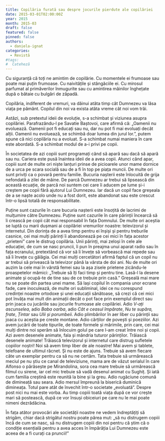 ```yaml
---
title: Copilăria furată sau despre jocurile pierdute ale copilăriei
date: 2015-03-01T02:00:00Z
year: 2015
month: 2015-03
draft: false
featured: false
pinned: false
authors: 
  - daniela-ignat
categories:
  - Revistă
#tags:
#  Cateheză
---
```

Cu siguranță că toți ne amintim de copilărie. Cu momentele ei frumoase sau poate mai puțin frumoase. Cu naivitățile și stângăciile ei. Cu mirosul parfumat al primăverilor înmugurite sau cu amintirea mâinilor înghețate după o bătaie cu bulgări de zăpadă. 

Copilăria, indiferent de vremuri, va dăinui atâta timp cât Dumnezeu va lăsa viața pe pământ. Copilul din noi va exista atâta vreme cât noi vom trăi. 

Astăzi, sub pretextul ideii de evoluție, s-a schimbat și viziunea asupra copilăriei. Parafrazându-l pe Savatie Baștovoi, care afirmă că: „Oamenii nu evoluează. Oamenii pot fi educați sau nu, dar nu pot fi mai evoluați decât alții. Oamenii nu evoluează, se schimbă doar lumea din jurul lor.”, putem spune că nici copilăria nu a evoluat. S-a schimbat numai maniera în care este abordată. S-a schimbat modul de a-i privi pe copii. 

În societatea de azi copiii sunt programați când să apară sau dacă să apară sau nu. Cariera este pusă înaintea ideii de a avea copii. Atunci când apar, copiii sunt de multe ori niște lanțuri prinse de picioarele unor mame dornice de a urca pe scara socială sau de a fi în top pe piața muncii. De multe ori sunt priviți ca o povară pentru familie. Bucuria nașterii este înlocuită de grija nefondată a zilei de mâine. De parcă Dumnezeu ar trebui să lipsească din această ecuație, de parcă noi suntem cei care îi aducem pe lume și-i creștem pe copii fără ajutorul Lui Dumnezeu. Iar dacă un copil face greșeala de a se naște acolo unde nu a fost dorit, este abandonat sau este crescut într-o lipsă totală de responsabilitate. 

Puține sunt cazurile în care bucuria nașterii este însoțită de lacrimi de mulțumire către Dumnezeu. Puține sunt cazurile în care părinții încearcă să îi crească pe copii cât mai responsabil în fața Domnului. De multe ori aceștia se luptă cu marii dușmani ai copilăriei vremurilor noastre: televizorul și internetul. Din dorința de a avea timp pentru ei înșiși și pentru treburile casnice, cei mai mulți părinți îi abandonează pe cei mici în fața acestor „prieteni” care le distrug copilăria. Unii părinți, mai zeloși în cele ale educației, de cum se nasc pruncii, îi pun în preajma unui aparat radio sau în fața ecranului, pretextând că vor să îi învețe să vorbească mai repede sau să îi învețe cu gălăgia. Cei mai mulți cercetători afirmă faptul că un copil nu ar trebui să privească la televizor până la vârsta de doi ani. Nu de multe ori auzim la cele mai în vârstă femei sau la așa zisele prietene zicându-le proaspetelor mămici: „Trebuie să îți faci timp și pentru tine. Lasă-l la desene animate și ocupă-te de tine sau de ce trebuie prin casă.” Greșeală mai mare nu se poate din partea unei mame. Să lași copilul în compania unor ecrane fade, care inoculează, de multe ori subliminal, idei ce nu corespund credinței noastre ortodoxe și unei educații sănătoase, să crezi că cei mici pot învăța mai mult din animații decât o pot face prin exemplul direct sau prin joaca cu jucăriile sau jocurile frumoase ale copilăriei. Adio _V-ați ascunselea_, adio _Baba oarba_, adio _Cât e ceasul împărate_, _Nu te supăra, frate_, _Țintar_ sau _Ulii și porumbeii_. Adio plimbărilor în aer liber cu părinții sau joaca cu aceștia pe creste montane. Adio cărților de povești și poeziilor. Azi avem jucării de toate tipurile, de toate formele și mărimile, prin care, cei mai mulți dintre noi sperăm să înlocuim golul pe care l-am creat între noi și copii. Azi avem desenele animate, fala și mândria tuturor părinților. Trăiască desenele animate! Trăiască televizorul și internetul care distrug sufletele copiilor noștri! Noi să avem timp liber de ale noastre! Mai avem și tablete, telefoane de ultimul răcnet. Și nu este de ajuns. Trebuie să avem fiecare câte un exemplar pentru ca să nu ne certăm. Tata trebuie să urmărească meciul pe nu știu ce canal de televiziune, mama are de văzut serialul în care Alfonso o părăsește pe Mirandolina, sora cea mare trebuie să urmărească filmul cu sirene, iar cel mic trebuie să vadă desenul animat cu Sughiț. Și iată cum familia creștină este reunită la bine și la greu. Adio rugăciune comună de dimineață sau seara. Adio mersul împreună la biserică duminică dimineața. Totul pare atât de învechit într-o societate „evoluată”. Despre post nici nu mai este vorba. Au timp copiii toată viața după ce vor crește mari să postească, după ce vor însuși obiceiuri pe care nu le mai poate nimeni dezrădăcina. 

În fața atâtor provocări ale societății noastre ne vedem îndreptățiți să strigăm, chiar dacă strigătul nostru poate părea mut: „să nu distrugem copiii încă de cum se nasc, să nu distrugem copiii din noi pentru că știm că o condiție esențială pentru a avea acces în împărăția Lui Dumnezeu este aceea de a fi curați ca pruncii!”